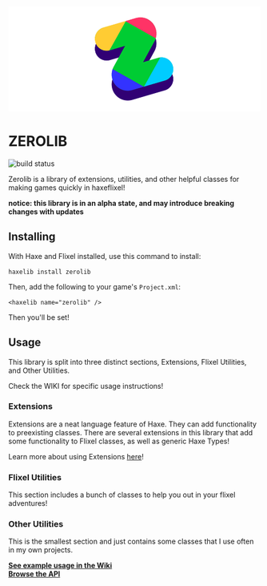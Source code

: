![zerolib logo](https://raw.githubusercontent.com/01010111/zerolib/storage/zerolib.png)

# ZEROLIB

![build status](https://api.travis-ci.org/01010111/zerolib.png)

Zerolib is a library of extensions, utilities, and other helpful classes for making games quickly in haxeflixel!

**notice: this library is in an alpha state, and may introduce breaking changes with updates**

## Installing
With Haxe and Flixel installed, use this command to install:
```
haxelib install zerolib
``` 
Then, add the following to your game's `Project.xml`:
```
<haxelib name="zerolib" />
```
Then you'll be set!

## Usage
This library is split into three distinct sections, Extensions, Flixel Utilities, and Other Utilities.

Check the WIKI for specific usage instructions!

### Extensions
Extensions are a neat language feature of Haxe. They can add functionality to preexisting classes. There are several extensions in this library that add some functionality to Flixel classes, as well as generic Haxe Types!

Learn more about using Extensions [here](https://github.com/01010111/zerolib/wiki/Extensions)!

### Flixel Utilities
This section includes a bunch of classes to help you out in your flixel adventures!

### Other Utilities
This is the smallest section and just contains some classes that I use often in my own projects.

**[See example usage in the Wiki](https://github.com/01010111/zerolib/wiki)**  
**[Browse the API](http://01010111.com/zerolib/)**
